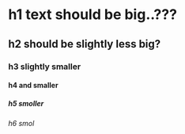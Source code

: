 # h1 text should be big..???
## h2 should be slightly less big? 
### h3 slightly smaller
#### h4 and smaller
##### h5 smoller
###### h6 smol



